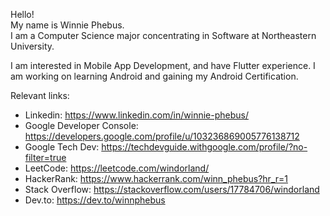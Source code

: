 Hello!  
My name is Winnie Phebus.  
I am a Computer Science major concentrating in Software at Northeastern University. 
  
I am interested in Mobile App Development, and have Flutter experience. I am working on learning Android and gaining my Android Certification. 

Relevant links: 
- Linkedin: https://www.linkedin.com/in/winnie-phebus/
- Google Developer Console: https://developers.google.com/profile/u/103236869005776138712
- Google Tech Dev: https://techdevguide.withgoogle.com/profile/?no-filter=true
- LeetCode: https://leetcode.com/windorland/
- HackerRank: https://www.hackerrank.com/winn_phebus?hr_r=1
- Stack Overflow: https://stackoverflow.com/users/17784706/windorland
- Dev.to: https://dev.to/winnphebus
<!---
winnie-phebus/winnie-phebus is a ✨ special ✨ repository because its `README.md` (this file) appears on your GitHub profile.
You can click the Preview link to take a look at your changes.
--->
